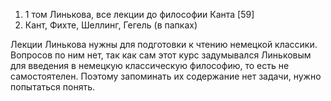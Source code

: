 1. 1 том Линькова, все лекции до философии Канта [59]
2. Кант, Фихте, Шеллинг, Гегель (в папках)

Лекции Линькова нужны для подготовки к чтению немецкой классики. Вопросов по ним нет, так как сам этот курс задумывался Линьковым для введения в немецкую классическую философию, то есть не самостоятелен. Поэтому запоминать их содержание нет задачи, нужно попытаться понять.